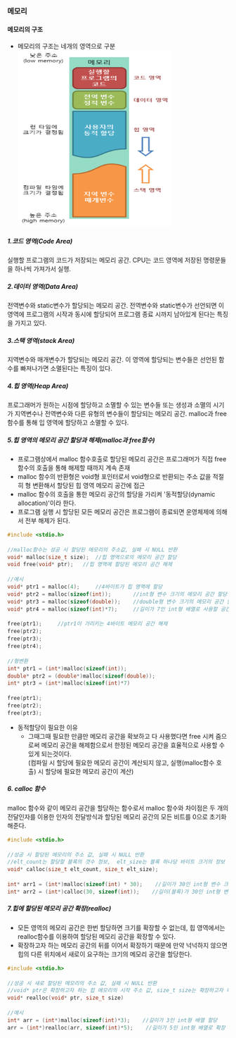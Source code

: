 ### 메모리

#### 메모리의 구조
* 메모리의 구조는 네개의 영역으로 구분<br/>
<img src="https://github.com/YouAndMeToo3323/TIL/blob/main/C/image/%EB%A9%94%EB%AA%A8%EB%A6%AC_%EA%B5%AC%EC%A1%B0.png" width="350px" height="400px" title="메모리 구조"></img>


##### 1.코드 영역(Code Area)
실행할 프로그램의 코드가 저장되는 메모리 공간. CPU는 코드 영역에 저장된 명령문들을 하나씩 가져가서 실행.

##### 2.데이터 영역(Data Area)
전역변수와 static변수가 할당되는 메모리 공간. 전역변수와 static변수가 선언되면 이 영역에 프로그램의 시작과 동시에 할당되어 프로그램 종료 시까지 남아있게 된다는 특징을 가지고 있다.

##### 3.스택 영역(stack Area)
지역변수와 매개변수가 할당되는 메모리 공간. 이 영역에 할당되는 변수들은 선언된 함수를 빠져나가면 소멸된다는 특징이 있다.

##### 4.힙 영역(Heap Area)
프로그래머가 원하는 시점에 할당하고 소멸할 수 있는 변수들 또는 생성과 소멸의 시기가 지역변수나 전역변수와 다른 유형의 변수들이 할당되는 메모리 공간. malloc과 free함수를 통해 입 영역에 할당하고 소멸할 수 있다.

##### 5.힙 영역의 메모리 공간 할당과 해제(malloc과 free함수)
* 프로그램상에서 malloc 함수호출로 할당된 메모리 공간은 프로그래머가 직접 free 함수의 호출을 통해 해제할 때까지 계속 존재
* malloc 함수의 반환형은 void형 포인터로서 void형으로 반환되는 주소 값을 적절히 형 변환해서 할당된 힙 영역 메모리 공간에 접근
* malloc 함수의 호출을 통한 메모리 공간의 할당을 가리켜 '동적할당(dynamic allocation)'이라 한다.
* 프로그램 실행 시 할당된 모든 메모리 공간은 프로그램이 종료되면 운영체제에 의해서 전부 해제가 된다.
    
```cpp
#include <stdio.h>

//malloc함수는 성공 시 할당된 메모리의 주소값, 실패 시 NULL 반환
void* malloc(size_t size);	//힙 영역으로의 메모리 공간 할당
void free(void* ptr);	//힙 영역에 할당된 메모리 공간 해제

//예시
void* ptr1 = malloc(4);		//4바이트가 힙 영역에 할당
void* ptr2 = malloc(sizeof(int));		//int형 변수 크기의 메모리 공간 할당
void* ptr3 = malloc(sizeof(double));	//double형 변수 크기의 메모리 공간 할당
void* ptr4 = malloc(sizeof(int)*7);		//길이가 7인 int형 배열로 사용할 공간 마련

free(ptr1);		//ptr1이 가리키는 4바이트 메모리 공간 해제
free(ptr2);
free(ptr3);
free(ptr4);

//형변환
int* ptr1 = (int*)malloc(sizeof(int));
double* ptr2 = (double*)malloc(sizeof(double));
int* ptr3 = (int*)malloc(sizeof(int)*7)

free(ptr1);
free(ptr2);
free(ptr3);
```

* 동적할당이 필요한 이유
  * 그때그때 필요한 만큼만 메모리 공간을 확보하고 다 사용했다면 free 시켜 줌으로써 메모리 공간을 해제함으로서 한정된 메모리 공간을 효율적으로 사용할 수 있게 되는것이다.<br/>(컴파일 시 할당에 필요한 메모리 공간이 계산되지 않고, 실행(malloc함수 호출) 시 할당에 필요한 메모리 공간이 계산)

##### 6. calloc 함수
malloc 함수와 같이 메모리 공간을 할당하는 함수로서 malloc 함수와 차이점은 두 개의 전달인자를 이용한 인자의 전달방식과 할당된 메모리 공간의 모든 비트를 0으로 초기화해준다.

```cpp
#include <stdio.h>

//성공 시 할당된 메모리의 주소 값, 실패 시 NULL 반환
//elt_count는 할당할 블록의 갯수 정보,  elt_size는 블록 하나당 바이트 크기의 정보
void* calloc(size_t elt_count, size_t elt_size);

int* arr1 = (int*)malloc(sizeof(int) * 30);    //길이가 30인 int형 변수 크기(4바이트)의 메모리 공간 할당
int* arr2 = (int*)calloc(30, sizeof(int));    //길이(블록)가 30인 int형 변수 크기(4바이트)의 메모리 공간 할당
```

##### 7.힙에 할당된 메모리 공간 확장(realloc)
* 모든 영역의 메모리 공간은 한번 할당하면 크기를 확장할 수 없는데, 힙 영역에서는 realloc함수를 이용하여 할당된 메모리 공간을 확장할 수 있다.
* 확장하고자 하는 메모리 공간의 뒤를 이어서 확장하기 때문에 만약 넉넉하지 않으면 힙의 다른 위치에서 새로이 요구하는 크기의 메모리 공간을 할당한다.

```cpp
#include <stdio.h>

//성공 시 새로 할당된 메모리의 주소 값, 실패 시 NULL 반환
//void* ptr은 확장하고자 하는 힙 메모리의 시작 주소 값, size_t size는 확장하고자 하는 메모리의 전체 크기
void* realloc(void* ptr, size_t size)

//예시
int* arr = (int*)malloc(sizeof(int)*3);    //길이가 3인 int형 배열 할당
arr = (int*)realloc(arr, sizeof(int)*5);    //길이가 5인 int형 배열로 확장
```

